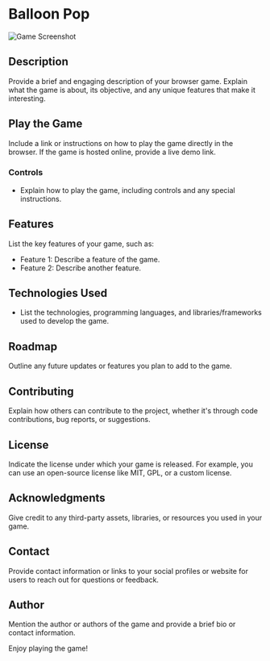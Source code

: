 # Balloon Pop

![Game Screenshot](screenshot.png)

## Description

Provide a brief and engaging description of your browser game. Explain what the game is about, its objective, and any unique features that make it interesting.


## Play the Game

Include a link or instructions on how to play the game directly in the browser. If the game is hosted online, provide a live demo link.

### Controls
- Explain how to play the game, including controls and any special instructions.

## Features

List the key features of your game, such as:
- Feature 1: Describe a feature of the game.
- Feature 2: Describe another feature.

## Technologies Used

- List the technologies, programming languages, and libraries/frameworks used to develop the game.

## Roadmap
Outline any future updates or features you plan to add to the game.

## Contributing
Explain how others can contribute to the project, whether it's through code contributions, bug reports, or suggestions.

## License
Indicate the license under which your game is released. For example, you can use an open-source license like MIT, GPL, or a custom license.

## Acknowledgments
Give credit to any third-party assets, libraries, or resources you used in your game.

## Contact
Provide contact information or links to your social profiles or website for users to reach out for questions or feedback.

## Author
Mention the author or authors of the game and provide a brief bio or contact information.

Enjoy playing the game!
